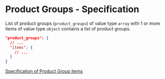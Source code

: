 # Product Groups - Specification

List of product groups (`product_groups`) of value type `array` with 1 or more
items of value type `object` contains a list of product groups.

```json
"product_groups": {
  // ...
  "items": {
    // ...
  }
}
```

[Specification of Product Group items](product_groups/product_group-spec.en.md)
